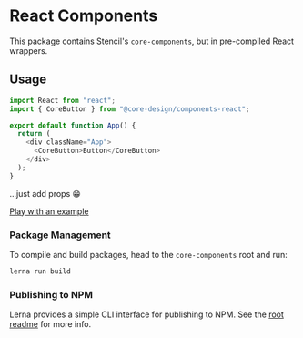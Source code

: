 # React Components

This package contains Stencil's `core-components`, but in pre-compiled React wrappers.

## Usage

```javascript
import React from "react";
import { CoreButton } from "@core-design/components-react";

export default function App() {
  return (
    <div className="App">
      <CoreButton>Button</CoreButton>
    </div>
  );
}
```

...just add props 😁

[Play with an example](https://codesandbox.io/s/core-button-example-dk8su)

### Package Management

To compile and build packages, head to the `core-components` root and run:

```bash
lerna run build
```

### Publishing to NPM

Lerna provides a simple CLI interface for publishing to NPM. See the [root readme](https://github.com/iFixit/core-design#core-design) for more info.
